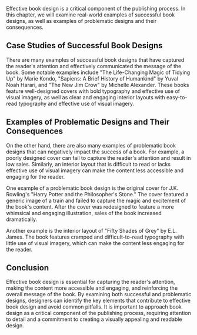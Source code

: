 
Effective book design is a critical component of the publishing process. In this chapter, we will examine real-world examples of successful book designs, as well as examples of problematic designs and their consequences.

Case Studies of Successful Book Designs
---------------------------------------

There are many examples of successful book designs that have captured the reader's attention and effectively communicated the message of the book. Some notable examples include "The Life-Changing Magic of Tidying Up" by Marie Kondo, "Sapiens: A Brief History of Humankind" by Yuval Noah Harari, and "The New Jim Crow" by Michelle Alexander. These books feature well-designed covers with bold typography and effective use of visual imagery, as well as clear and engaging interior layouts with easy-to-read typography and effective use of visual imagery.

Examples of Problematic Designs and Their Consequences
------------------------------------------------------

On the other hand, there are also many examples of problematic book designs that can negatively impact the success of a book. For example, a poorly designed cover can fail to capture the reader's attention and result in low sales. Similarly, an interior layout that is difficult to read or lacks effective use of visual imagery can make the content less accessible and engaging for the reader.

One example of a problematic book design is the original cover for J.K. Rowling's "Harry Potter and the Philosopher's Stone." The cover featured a generic image of a train and failed to capture the magic and excitement of the book's content. After the cover was redesigned to feature a more whimsical and engaging illustration, sales of the book increased dramatically.

Another example is the interior layout of "Fifty Shades of Grey" by E.L. James. The book features cramped and difficult-to-read typography with little use of visual imagery, which can make the content less engaging for the reader.

Conclusion
----------

Effective book design is essential for capturing the reader's attention, making the content more accessible and engaging, and reinforcing the overall message of the book. By examining both successful and problematic designs, designers can identify the key elements that contribute to effective book design and avoid common pitfalls. It is important to approach book design as a critical component of the publishing process, requiring attention to detail and a commitment to creating a visually appealing and readable design.
